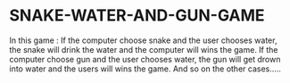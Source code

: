 # SNAKE-WATER-AND-GUN-GAME
In this game :
If the computer choose snake and the user chooses water, the snake will drink the water and the computer will wins the game.
If the computer choose gun and the user chooses water, the gun will get drown into water and the users will wins the game.
And so on the other cases.....
